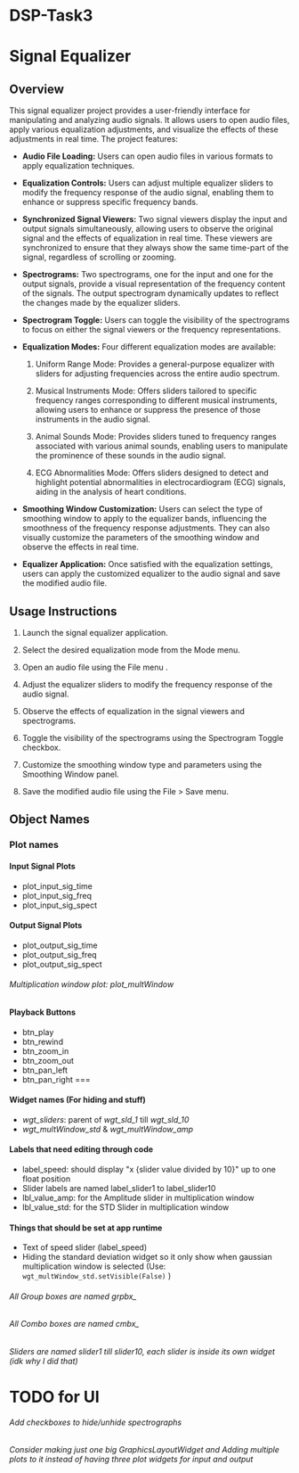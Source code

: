 # DSP-Task3

# Signal Equalizer



## Overview

This signal equalizer project provides a user-friendly interface for manipulating and analyzing audio signals. It allows users to open audio files, apply various equalization adjustments, and visualize the effects of these adjustments in real time. The project features:

-   **Audio File Loading:** Users can open audio files in various formats to apply equalization techniques.
    
-   **Equalization Controls:** Users can adjust multiple equalizer sliders to modify the frequency response of the audio signal, enabling them to enhance or suppress specific frequency bands.
    
-   **Synchronized Signal Viewers:** Two signal viewers display the input and output signals simultaneously, allowing users to observe the original signal and the effects of equalization in real time. These viewers are synchronized to ensure that they always show the same time-part of the signal, regardless of scrolling or zooming.
    
-   **Spectrograms:** Two spectrograms, one for the input and one for the output signals, provide a visual representation of the frequency content of the signals. The output spectrogram dynamically updates to reflect the changes made by the equalizer sliders.
    
-   **Spectrogram Toggle:** Users can toggle the visibility of the spectrograms to focus on either the signal viewers or the frequency representations.
    
-   **Equalization Modes:** Four different equalization modes are available:
    
    1.  Uniform Range Mode: Provides a general-purpose equalizer with sliders for adjusting frequencies across the entire audio spectrum.
        
    2.  Musical Instruments Mode: Offers sliders tailored to specific frequency ranges corresponding to different musical instruments, allowing users to enhance or suppress the presence of those instruments in the audio signal.
        
    3.  Animal Sounds Mode: Provides sliders tuned to frequency ranges associated with various animal sounds, enabling users to manipulate the prominence of these sounds in the audio signal.
        
    4.  ECG Abnormalities Mode: Offers sliders designed to detect and highlight potential abnormalities in electrocardiogram (ECG) signals, aiding in the analysis of heart conditions.
        
    
-   **Smoothing Window Customization:** Users can select the type of smoothing window to apply to the equalizer bands, influencing the smoothness of the frequency response adjustments. They can also visually customize the parameters of the smoothing window and observe the effects in real time.
    
-   **Equalizer Application:** Once satisfied with the equalization settings, users can apply the customized equalizer to the audio signal and save the modified audio file.
    

## Usage Instructions

1.  Launch the signal equalizer application.

6.  Select the desired equalization mode from the Mode menu.
    
2.  Open an audio file using the File menu .
    
3.  Adjust the equalizer sliders to modify the frequency response of the audio signal.
    
4.  Observe the effects of equalization in the signal viewers and spectrograms.
    
5.  Toggle the visibility of the spectrograms using the Spectrogram Toggle checkbox.
    
7.  Customize the smoothing window type and parameters using the Smoothing Window panel.
    
9.  Save the modified audio file using the File > Save menu.
    


## Object Names

### Plot names

#### Input Signal Plots

* plot_input_sig_time
* plot_input_sig_freq
* plot_input_sig_spect

#### Output Signal Plots

* plot_output_sig_time
* plot_output_sig_freq
* plot_output_sig_spect
  
###### Multiplication window plot: *plot_multWindow*

#### Playback Buttons

* btn_play
* btn_rewind
* btn_zoom_in
* btn_zoom_out
* btn_pan_left
* btn_pan_right
===

#### Widget names (For hiding and stuff)

* *wgt_sliders*: parent of *wgt_sld_1* till *wgt_sld_10*
* *wgt_multWindow_std* & *wgt_multWindow_amp*

#### Labels that need editing through code

* label_speed: should display "x {slider value divided by 10}" up to one float position
* Slider labels are named label_slider1 to label_slider10
* lbl_value_amp: for the Amplitude slider in multiplication window
* lbl_value_std: for the STD Slider in multiplication window

#### Things that should be set at app runtime

* Text of speed slider (label_speed)
* Hiding the standard deviation widget so it only show when gaussian multiplication window is selected
  (Use: ```wgt_multWindow_std.setVisible(False)``` )

###### All Group boxes are named *grpbx_*
###### All Combo boxes are named *cmbx_*
###### Sliders are named *slider1* till *slider10*, each slider is inside its own widget (idk why I did that)


# TODO for UI

###### Add checkboxes to hide/unhide spectrographs

###### Consider making just one big GraphicsLayoutWidget and Adding multiple plots to it instead of having three plot widgets for input and output
